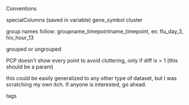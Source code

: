 Conventions

specialColumns (saved in variable)
gene_symbol
cluster

group names follow: groupname_timepointname_timepoint, ex: flu_day_3, hiv_hour_13

grouped or ungrouped

PCP doesn't show every point to avoid cluttering, only if diff is > 1 (this should be a param)

this could be easily generalized to any other type of dataset, but I was scratching my own itch. If anyone is interested, go ahead.

tags